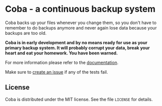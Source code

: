 Coba - a continuous backup system
=================================
Coba backs up your files whenever you change them, so you don't have to
remember to do backups anymore and never again lose data because your
backups are too old.

**Coba is in early development and by no means ready for use as your
primary backup system. It will probably corrupt your data, break your
heart and eat your homework. You have been warned.**

For more information please refer to the
[documentation](http://coba.rtfd.org/).

Make sure to [create an issue](https://github.com/torfuspolymorphus/coba/issues)
if any of the tests fail.


License
-------
Coba is distributed under the MIT license. See the file `LICENSE` for details.

